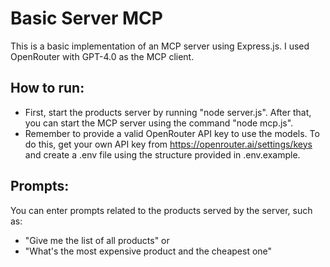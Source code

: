# Basic Server MCP
This is a basic implementation of an MCP server using Express.js. I used OpenRouter with GPT-4.0 as the MCP client.
## How to run:
- First, start the products server by running "node server.js". After that, you can start the MCP server using the command "node mcp.js".
- Remember to provide a valid OpenRouter API key to use the models. To do this, get your own API key from https://openrouter.ai/settings/keys and create a .env file using the structure provided in .env.example.

## Prompts:
You can enter prompts related to the products served by the server, such as:
- "Give me the list of all products" or
- "What's the most expensive product and the cheapest one"
